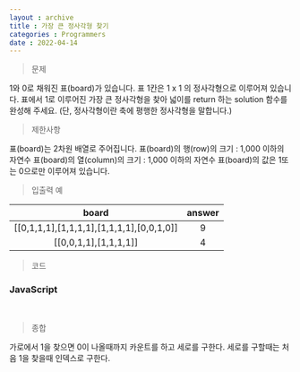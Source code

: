 ```yaml
---
layout : archive
title : 가장 큰 정사각형 찾기
categories : Programmers
date : 2022-04-14
---
```

> 문제<br>

1와 0로 채워진 표(board)가 있습니다. 표 1칸은 1 x 1 의 정사각형으로 이루어져 있습니다.
표에서 1로 이루어진 가장 큰 정사각형을 찾아 넓이를 return 하는 solution 함수를 완성해 주세요.
(단, 정사각형이란 축에 평행한 정사각형을 말합니다.)

> 제한사항<br>

표(board)는 2차원 배열로 주어집니다.
표(board)의 행(row)의 크기 : 1,000 이하의 자연수
표(board)의 열(column)의 크기 : 1,000 이하의 자연수
표(board)의 값은 1또는 0으로만 이루어져 있습니다.

> 입출력 예<br>

|board|answer|
|:--:|:--:|
|[[0,1,1,1],[1,1,1,1],[1,1,1,1],[0,0,1,0]]|9|
|[[0,0,1,1],[1,1,1,1]]|4|

> 코드

### JavaScript

<script src="https://gist.github.com/kwontaehoon/f177997c9435cb62cc3ed3f1369e560a.js"></script>

<br>

> 종합<br>

가로에서 1을 찾으면 0이 나올때까지 카운트를 하고 세로를 구한다.
세로를 구할때는 처음 1을 찾을때 인덱스로 구한다. 